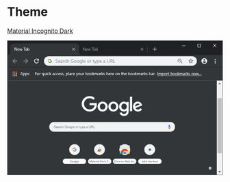 # Theme

[Material Incognito Dark](https://chrome.google.com/webstore/detail/material-incognito-dark-t/ahifcnpnjgbadkjdhagpfjfkmlapfoel)

![](../.gitbook/assets/image.png)


